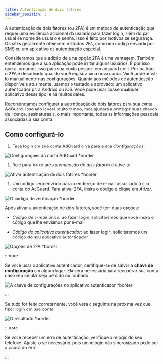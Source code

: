 ```yaml
---
title: Autenticação de dois fatores
sidebar_position: 3
---
```


A autenticação de dois fatores (ou 2FA) é um método de autenticação que requer uma evidência adicional do usuário para fazer login, além do par usual de nome de usuário e senha. Isso é feito por motivos de segurança. Os sites geralmente oferecem métodos 2FA, como um código enviado por SMS ou um aplicativo de autenticação especial.

Consideramos que a adição de uma opção 2FA é uma vantagem. Também entendemos que a sua aplicação pode irritar alguns usuários. É por isso que a tornamos isso para sua conta pessoal em adguard.com. Por padrão, o 2FA é desativado quando você registra uma nova conta. Você pode ativá-lo manualmente nas configurações. Quanto aos métodos de autenticação disponíveis atualmente, usamos o testado e aprovado: um aplicativo autenticador para Android ou iOS. Você pode usar quase qualquer aplicativo desse tipo, e há muitos deles.

Recomendamos configurar a autenticação de dois fatores para sua conta AdGuard. Isso não levará muito tempo, mas ajudará a proteger suas chaves de licença, assinaturas e, o mais importante, todas as informações pessoais associadas à sua conta.

## Como configurá-lo

1. Faça login em sua [conta AdGuard](https://auth.adguardaccount.com/login.html) e vá para a aba *Configurações*:

 ![Configurações da conta AdGuard *border](https://cdn.adtidy.org/content/kb/ad_blocker/general/2fa_1.png)

1. Role para baixo até *Autenticação de dois fatores* e ative-a:

 ![Ativar autenticação de dois fatores *border](https://cdn.adtidy.org/content/kb/ad_blocker/general/2fa_2.png)

1. Um código será enviado para o endereço de e-mail associado à sua conta do AdGuard. Para ativar 2FA, insira o código e clique em *Ativar*.

 ![O código de verificação *border](https://cdn.adtidy.org/content/kb/ad_blocker/general/2fa_3.png?)

Após ativar a autenticação de dois fatores, você tem duas opções:

- *Código de e-mail único*: ao fazer login, solicitaremos que você insira o código que lhe enviamos por e-mail

- *Código do aplicativo autenticador*: ao fazer login, solicitaremos um código do seu aplicativo autenticador

![Opções de 2FA *border](https://cdn.adtidy.org/content/kb/ad_blocker/general/2fa_4.png)

:::note

Se você usar o aplicativo autenticador, certifique-se de salvar a **chave de configuração** em algum lugar. Ela será necessária para recuperar sua conta caso seu celular seja perdido ou roubado.

![A chave de configurações no aplicativo autenticador *border](https://cdn.adtidy.org/content/kb/ad_blocker/general/setup_key.png)

:::

Se tudo for feito corretamente, você verá o seguinte na próxima vez que fizer login em sua conta:

![O resultado *border](https://cdn.adtidy.org/content/kb/ad_blocker/general/2fa_5.png)

:::note

Se você receber um erro de autenticação, verifique o relógio do seu telefone. Ajuste-o se necessário, pois um relógio não sincronizado pode ser a causa do erro.

:::
